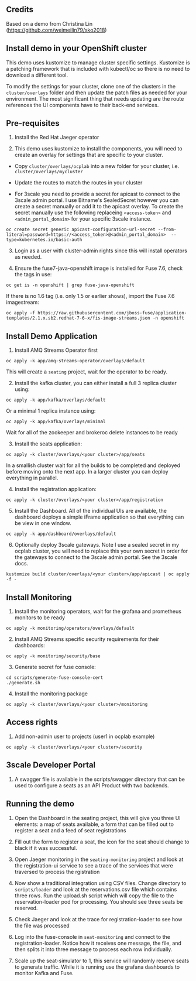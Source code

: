 ## Credits

Based on a demo from Christina Lin (https://github.com/weimeilin79/sko2018)

## Install demo in your OpenShift cluster

This demo uses kustomize to manage cluster specific settings. Kustomize is a patching framework that is included with kubectl/oc so there is no need to download a different tool.

To modify the settings for your cluster, clone one of the clusters in the ```cluster/overlays``` folder and then update the patch
files as needed for your environment. The most significant thing that needs updating are the route references the UI components
have to their back-end services.

## Pre-requisites

1. Install the Red Hat Jaeger operator

2. This demo uses kustomize to install the components, you will need to create an overlay for settings that are specific to your cluster.

* Copy ```cluster/overlays/ocplab``` into a new folder for your cluster, i.e. ```cluster/overlays/mycluster```

* Update the routes to match the routes in your cluster

* For 3scale you need to provide a secret for apicast to connect to the 3scale admin portal. I use Bitname's SealedSecret however you can create a secret manually or add it to the apicast overlay. To create the secret manually use the following replaceing ```<access-token>``` and ```<admin_portal_domain>``` for your specific 3scale instance.

```oc create secret generic apicast-configuration-url-secret --from-literal=password=https://<access_token>@<admin_portal_domain>  --type=kubernetes.io/basic-auth```

3. Login as a user with cluster-admin rights since this will install operators as needed.

4. Ensure the fuse7-java-openshift image is installed for Fuse 7.6, check the tags in use:

```oc get is -n openshift | grep fuse-java-openshift```

If there is no 1.6 tag (i.e. only 1.5 or earlier shows), import the Fuse 7.6 imagestream:

```oc apply -f https://raw.githubusercontent.com/jboss-fuse/application-templates/2.1.x.sb2.redhat-7-6-x/fis-image-streams.json -n openshift```

## Install Demo Application

1. Install AMQ Streams Operator first

```oc apply -k app/amq-streams-operator/overlays/default```

This will create a ```seating``` project, wait for the operator to be ready.

2. Install the kafka cluster, you can either install a full 3 replica cluster using:

```oc apply -k app/kafka/overlays/default```

Or a minimal 1 replica instance using:

```oc apply -k app/kafka/overlays/minimal```

Wait for all of the zookeeper and brokeroc delete instances to be ready

3. Install the seats application:

```oc apply -k cluster/overlays/<your cluster>/app/seats```

In a smallish cluster wait for all the builds to be completed and deployed before moving onto the next app. In a larger cluster
you can deploy everything in parallel.

4. Install the registration application:

```oc apply -k cluster/overlays/<your cluster>/app/registration```

5. Install the Dashboard. All of the individual UIs are available, the dashboard deploys a simple iFrame application so that everything can be view in one window.

```oc apply -k app/dashboard/overlays/default```

6. Optionally deploy 3scale gateways. Note I use a sealed secret in my ocplab cluster, you will need to replace this your own secret in order for the gateways to connect to the 3scale admin portal. See the 3scale docs.

```kustomize build cluster/overlays/<your cluster>/app/apicast | oc apply -f -```

## Install Monitoring

1. Install the monitoring operators, wait for the grafana and prometheus monitors to be ready

```oc apply -k monitoring/operators/overlays/default```

2. Install AMQ Streams specific security requirements for their dashboards:

```oc apply -k monitoring/security/base```

3. Generate secret for fuse console:

```
cd scripts/generate-fuse-console-cert
./generate.sh
```

4. Install the monitoring package

```oc apply -k cluster/overlays/<your cluster>/monitoring```

## Access rights

1. Add non-admin user to projects (user1 in ocplab example)

```oc apply -k cluster/overlays/<your cluster>/security```

## 3scale Developer Portal

1. A swagger file is available in the scripts/swagger directory that can be used to configure a seats as an API Product with two backends.

## Running the demo

1. Open the Dashboard in the seating project, this will give you three UI elements: a map of seats available, a form that can be filled out to register a seat and a feed of seat registrations

2. Fill out the form to register a seat, the icon for the seat should change to black if it was successful.

3. Open Jaeger monitoring in the ```seating-monitoring``` project and look at the registration-ui service to see a trace of the services that were traversed to process the rgistration

4. Now show a traditional integration using CSV files. Change directory to ```scripts/loader``` and look at the reservations.csv file which contains three rows. Run the upload.sh script which will copy the file to the reservation-loader pod for processing. You should see three seats be reserved.

5. Check Jaeger and look at the trace for registration-loader to see how the file was processed

6. Log into the fuse-console in ```seat-monitoring``` and connect to the registration-loader. Notice how it receives one message, the file, and then splits it into three message to process each row individually.

7. Scale up the seat-simulator to 1, this service will randomly reserve seats to generate traffic. While it is running use the grafana dashboards to monitor Kafka and Fuse.